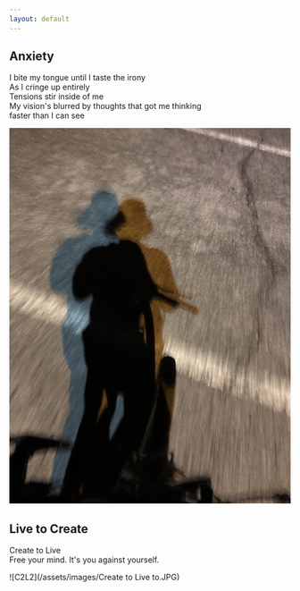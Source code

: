 ```yaml
---
layout: default
---
```


## Anxiety

I bite my tongue until I taste the irony<br/>
As I cringe up entirely<br/>
Tensions stir inside of me<br/>
My vision's blurred by thoughts that got me thinking<br/>
faster than I can see<br/>

![Dissociative](/assets/images/Dissociative.jpg)

## Live to Create<br/>
Create to Live<br/>
Free your mind. It's you against yourself.<br/>

![C2L2](/assets/images/Create to Live to.JPG)
